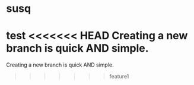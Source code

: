 # susq
test
<<<<<<< HEAD
Creating a new branch is quick AND simple.
=======
Creating a new branch is quick AND simple.
>>>>>>> feature1
